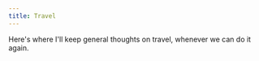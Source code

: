 ```yaml
---
title: Travel
---
```


Here's where I'll keep general thoughts on travel, whenever we can do it again.